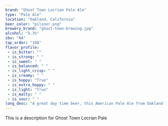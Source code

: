 ```yaml
---
brand: "Ghost Town Locrian Pale Ale"
type: "Pale Ale"
location: "Oakland, California"
beer_color: "pilsner.png"
brewery_brand: "ghost-town-brewing.jpg"
alcohol: "5.3%"
ibu: "NA"
tap_order: "108"
flavor_profile:
 - is_bitter: ""
 - is_strong: " "
 - is_sweet: " "
 - is_balanced: " "
 - is_light_crisp: " "
 - is_creamy: " "
 - is_hoppy: "True"
 - is_extra_hoppy: " "
 - is_light: "True"
 - is_malty: " "
 - is_sour: " "
long_desc: "A great day time beer, this American Pale Ale from Oakland's Ghost Town Brewing starts with a clean initial taste with a hoppy finish."
---
```


This is a description for Ghost Town Locrian Pale